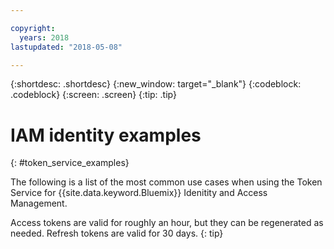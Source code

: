 ```yaml
---

copyright:
  years: 2018
lastupdated: "2018-05-08"

---
```



{:shortdesc: .shortdesc}
{:new_window: target="_blank"}
{:codeblock: .codeblock}
{:screen: .screen}
{:tip: .tip}

# IAM identity examples
{: #token_service_examples}

The following is a list of the most common use cases when using the Token Service for {{site.data.keyword.Bluemix}} Idenitity and Access Management.

Access tokens are valid for roughly an hour, but they can be regenerated as needed. Refresh tokens are valid for 30 days.
{: tip}

